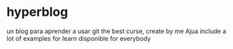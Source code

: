 # hyperblog
un blog para aprender a usar git
the best curse, create by me Ajua
include a lot of examples for learn
disponible for everybody